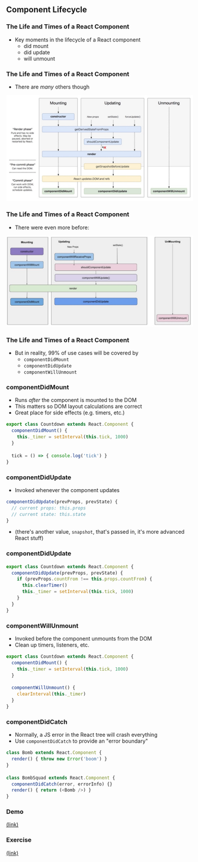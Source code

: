 ## Component Lifecycle

### The Life and Times of a React Component

* Key moments in the lifecycle of a React component
  * did mount
  * did update
  * will unmount

### The Life and Times of a React Component

* There are *many* others though

![](./images/lifecycle.jpg)

### The Life and Times of a React Component

* There were even more before:

![](./images/old-lifecycles.jpg)

### The Life and Times of a React Component

* But in reality, 99% of use cases will be covered by
  * `componentDidMount`
  * `componentDidUpdate`
  * `componentWillUnmount`

### componentDidMount

* Runs *after* the component is mounted to the DOM
* This matters so DOM layout calculations are correct
* Great place for side effects (e.g. timers, etc.)

```javascript
export class Countdown extends React.Component {
  componentDidMount() {
    this._timer = setInterval(this.tick, 1000)
  }
  
  tick = () => { console.log('tick') }
}
```

### componentDidUpdate

* Invoked whenever the component updates

```javascript
componentDidUpdate(prevProps, prevState) {
  // current props: this.props
  // current state: this.state
}
```

* (there's another value, `snapshot`, that's passed in, it's more advanced React stuff)

### componentDidUpdate

```javascript
export class Countdown extends React.Component {
  componentDidUpdate(prevProps, prevState) {
    if (prevProps.countFrom !== this.props.countFrom) {
      this.clearTimer() 
      this._timer = setInterval(this.tick, 1000)
    }
  }
}
```

### componentWillUnmount

* Invoked before the component unmounts from the DOM
* Clean up timers, listeners, etc.

```javascript
export class Countdown extends React.Component {
  componentDidMount() {
    this._timer = setInterval(this.tick, 1000)
  }

  componentWillUnmount() {
    clearInterval(this._timer)
  }
}
```

### componentDidCatch

* Normally, a JS error in the React tree will crash everything
* Use `componentDidCatch` to provide an "error boundary"

```javascript
class Bomb extends React.Component {
  render() { throw new Error('boom') }
}

class BombSquad extends React.Component {
  componentDidCatch(error, errorInfo) {}
  render() { return (<Bomb />) }
}
```

### Demo

[(link)](https://codesandbox.io/s/sharp-solomon-mty7y?file=/src/App.js:1234-1922)

### Exercise

[(link)](https://codesandbox.io/s/charming-golick-e1135?file=/src/App.js)
